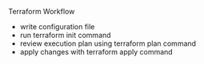 Terraform Workflow

- write configuration file
- run terraform init command
- review execution plan using terraform plan command
- apply changes with terraform apply command